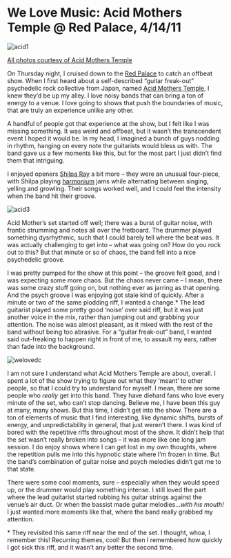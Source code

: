 # We Love Music: Acid Mothers Temple @ Red Palace, 4/14/11
![](/content/images/acid1_5628307295_o.gif "acid1")

[All photos courtesy of Acid Mothers Temple](http://www.myspace.com/acidmotherstemple/photos/)

On Thursday night, I cruised down to the [Red Palace](http://redpalacedc.com/) to catch an offbeat show. When I first heard about a self-described “guitar freak-out” psychedelic rock collective from Japan, named [Acid Mothers Temple](http://www.acidmothers.com/), I knew they’d be up my alley. I love noisy bands that can bring a ton of energy to a venue. I love going to shows that push the boundaries of music, that are truly an experience unlike any other.

A handful of people got that experience at the show, but I felt like I was missing something. It was weird and offbeat, but it wasn’t the transcendent event I hoped it would be. In my head, I imagined a bunch of guys nodding in rhythm, hanging on every note the guitarists would bless us with. The band gave us a few moments like this, but for the most part I just didn’t find them that intriguing.

I enjoyed openers [Shilpa Ray](http://shilparay.com/) a bit more – they were an unusual four-piece, with Shilpa playing [harmonium](http://en.wikipedia.org/wiki/Harmonium) jams while alternating between singing, yelling and growling. Their songs worked well, and I could feel the intensity when the band hit their groove.

![](/content/images/acid3_5628307327_o.jpg "acid3")

Acid Mother’s set started off well; there was a burst of guitar noise, with frantic strumming and notes all over the fretboard. The drummer played something dysrhythmic, such that I could barely tell where the beat was. It was actually challenging to get into – what was going on? How do you rock out to this? But that minute or so of chaos, the band fell into a nice psychedelic groove.

I was pretty pumped for the show at this point – the groove felt good, and I was expecting some more chaos. But the chaos never came – I mean, there was some crazy stuff going on, but nothing ever as jarring as that opening. And the psych groove I was enjoying got stale kind of quickly. After a minute or two of the same plodding riff, I wanted a change.* The lead guitarist played some pretty good ‘noise’ over said riff, but it was just another voice in the mix, rather than jumping out and grabbing your attention. The noise was almost pleasant, as it mixed with the rest of the band without being too abrasive. For a “guitar freak-out” band, I wanted said out-freaking to happen right in front of me, to assault my ears, rather than fade into the background.

![welovedc](/content/images/acid2_5628890270_o.jpg "acid2")

I am not sure I understand what Acid Mothers Temple are about, overall. I spent a lot of the show trying to figure out what they ‘meant’ to other people, so that I could try to understand for myself. I mean, there are some people who _really_ get into this band. They have diehard fans who love every minute of the set, who can’t stop dancing. Believe me, I have been this guy at many, many shows. But this time, I didn’t get into the show. There are a ton of elements of music that I find interesting, like dynamic shifts, bursts of energy, and unpredictability in general, that just weren’t there. I was kind of bored with the repetitive riffs throughout most of the show. It didn’t help that the set wasn’t really broken into songs – it was more like one long jam session. I do enjoy shows where I can get lost in my own thoughts, where the repetition pulls me into this hypnotic state where I’m frozen in time. But the band’s combination of guitar noise and psych melodies didn’t get me to that state.

There were some cool moments, sure – especially when they would speed up, or the drummer would play something intense. I still loved the part where the lead guitarist started rubbing his guitar strings against the venue’s air duct. Or when the bassist made guitar melodies..._with his mouth!_ I just wanted more moments like that, where the band really grabbed my attention.

\* They revisited this same riff near the end of the set. I thought, whoa, I remember this! Recurring themes, cool! But then I remembered how quickly I got sick this riff, and it wasn’t any better the second time.